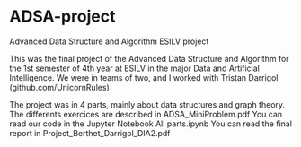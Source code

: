 # ADSA-project
Advanced Data Structure and Algorithm ESILV project

This was the final project of the Advanced Data Structure and Algorithm for the 1st semester of 4th year at ESILV in the major Data and Artificial Intelligence.
We were in teams of two, and I worked with Tristan Darrigol (github.com/UnicornRules)

The project was in 4 parts, mainly about data structures and graph theory.
The differents exercices are described in ADSA_MiniProblem.pdf
You can read our code in the Jupyter Notebook All parts.ipynb
You can read the final report in Project_Berthet_Darrigol_DIA2.pdf

